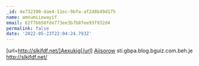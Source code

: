 ```yaml
---
_id: 4e732390-dae4-11ec-9bfa-af2d8b49d175
name: amnumiiowayif
email: 62f7bb50fde773ee3b7b8fee93f932d4
permalink: false
date: '2022-05-23T22:04:24.793Z'
---
```

[url=http://slkjfdf.net/]Aexukig[/url] <a href="http://slkjfdf.net/">Ajisorow</a> sti.gbpa.blog.bguiz.com.beh.je http://slkjfdf.net/

